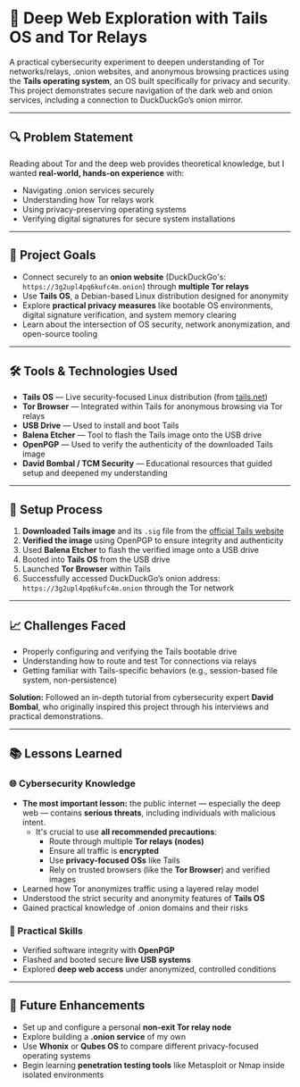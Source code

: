# 🧅 Deep Web Exploration with Tails OS and Tor Relays

A practical cybersecurity experiment to deepen understanding of Tor networks/relays, .onion websites, and anonymous browsing practices using the **Tails operating system**, an OS built specifically for privacy and security. This project demonstrates secure navigation of the dark web and onion services, including a connection to DuckDuckGo’s onion mirror.

---

## 🔍 Problem Statement

Reading about Tor and the deep web provides theoretical knowledge, but I wanted **real-world, hands-on experience** with:
- Navigating .onion services securely
- Understanding how Tor relays work
- Using privacy-preserving operating systems
- Verifying digital signatures for secure system installations

---

## 🎯 Project Goals

- Connect securely to an **onion website** (DuckDuckGo's: `https://3g2upl4pq6kufc4m.onion`) through **multiple Tor relays**
- Use **Tails OS**, a Debian-based Linux distribution designed for anonymity
- Explore **practical privacy measures** like bootable OS environments, digital signature verification, and system memory clearing
- Learn about the intersection of OS security, network anonymization, and open-source tooling

---

## 🛠️ Tools & Technologies Used

- **Tails OS** — Live security-focused Linux distribution (from [tails.net](https://tails.net))
- **Tor Browser** — Integrated within Tails for anonymous browsing via Tor relays
- **USB Drive** — Used to install and boot Tails
- **Balena Etcher** — Tool to flash the Tails image onto the USB drive
- **OpenPGP** — Used to verify the authenticity of the downloaded Tails image
- **David Bombal / TCM Security** — Educational resources that guided setup and deepened my understanding

---

## 🔐 Setup Process

1. **Downloaded Tails image** and its `.sig` file from the [official Tails website](https://tails.net)
2. **Verified the image** using OpenPGP to ensure integrity and authenticity
3. Used **Balena Etcher** to flash the verified image onto a USB drive
4. Booted into **Tails OS** from the USB drive
5. Launched **Tor Browser** within Tails
6. Successfully accessed DuckDuckGo’s onion address: `https://3g2upl4pq6kufc4m.onion` through the Tor network

---

## 📈 Challenges Faced

- Properly configuring and verifying the Tails bootable drive
- Understanding how to route and test Tor connections via relays
- Getting familiar with Tails-specific behaviors (e.g., session-based file system, non-persistence)

**Solution:** Followed an in-depth tutorial from cybersecurity expert **David Bombal**, who originally inspired this project through his interviews and practical demonstrations.

---

## 📚 Lessons Learned

### 🌐 Cybersecurity Knowledge
- **The most important lesson:** the public internet — especially the deep web — contains **serious threats**, including individuals with malicious intent.  
  - It's crucial to use **all recommended precautions**:
    - Route through multiple **Tor relays (nodes)**
    - Ensure all traffic is **encrypted**
    - Use **privacy-focused OSs** like Tails
    - Rely on trusted browsers (like the **Tor Browser**) and verified images
- Learned how Tor anonymizes traffic using a layered relay model
- Understood the strict security and anonymity features of **Tails OS**
- Gained practical knowledge of .onion domains and their risks

### 🧪 Practical Skills
- Verified software integrity with **OpenPGP**
- Flashed and booted secure **live USB systems**
- Explored **deep web access** under anonymized, controlled conditions

---

## 🚀 Future Enhancements

- Set up and configure a personal **non-exit Tor relay node**
- Explore building a **.onion service** of my own
- Use **Whonix** or **Qubes OS** to compare different privacy-focused operating systems
- Begin learning **penetration testing tools** like Metasploit or Nmap inside isolated environments
